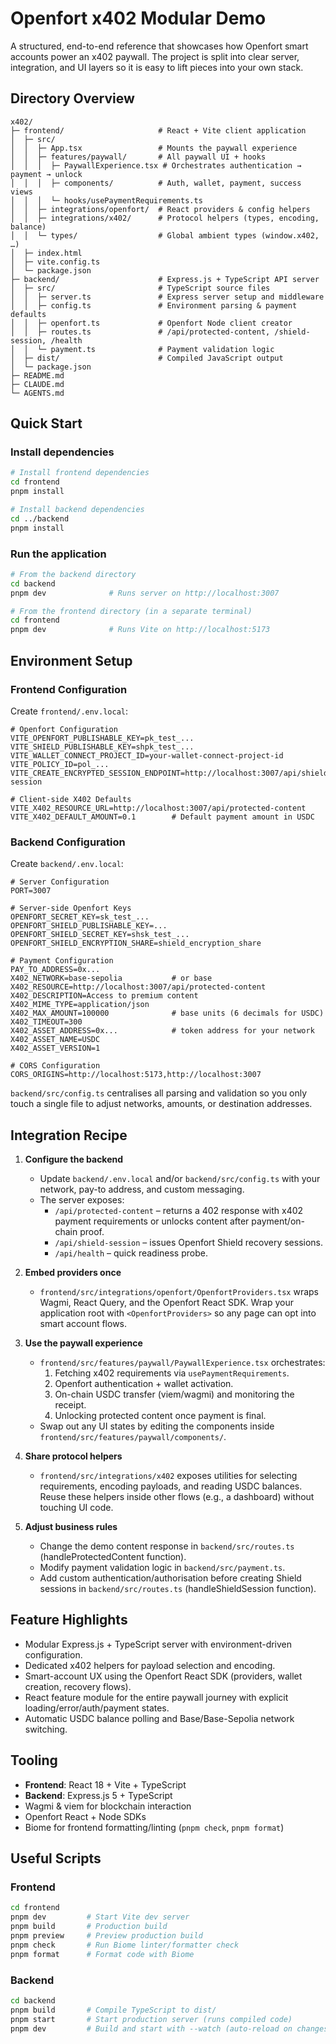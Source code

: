 # Openfort x402 Modular Demo

A structured, end-to-end reference that showcases how Openfort smart accounts power an x402 paywall. The project is split into clear server, integration, and UI layers so it is easy to lift pieces into your own stack.

## Directory Overview

```
x402/
├─ frontend/                     # React + Vite client application
│  ├─ src/
│  │  ├─ App.tsx                 # Mounts the paywall experience
│  │  ├─ features/paywall/       # All paywall UI + hooks
│  │  │  ├─ PaywallExperience.tsx # Orchestrates authentication → payment → unlock
│  │  │  ├─ components/          # Auth, wallet, payment, success views
│  │  │  └─ hooks/usePaymentRequirements.ts
│  │  ├─ integrations/openfort/  # React providers & config helpers
│  │  ├─ integrations/x402/      # Protocol helpers (types, encoding, balance)
│  │  └─ types/                  # Global ambient types (window.x402, …)
│  ├─ index.html
│  ├─ vite.config.ts
│  └─ package.json
├─ backend/                      # Express.js + TypeScript API server
│  ├─ src/                       # TypeScript source files
│  │  ├─ server.ts               # Express server setup and middleware
│  │  ├─ config.ts               # Environment parsing & payment defaults
│  │  ├─ openfort.ts             # Openfort Node client creator
│  │  ├─ routes.ts               # /api/protected-content, /shield-session, /health
│  │  └─ payment.ts              # Payment validation logic
│  ├─ dist/                      # Compiled JavaScript output
│  └─ package.json
├─ README.md
├─ CLAUDE.md
└─ AGENTS.md
```

## Quick Start

### Install dependencies

```bash
# Install frontend dependencies
cd frontend
pnpm install

# Install backend dependencies
cd ../backend
pnpm install
```

### Run the application

```bash
# From the backend directory
cd backend
pnpm dev              # Runs server on http://localhost:3007

# From the frontend directory (in a separate terminal)
cd frontend
pnpm dev              # Runs Vite on http://localhost:5173
```

## Environment Setup

### Frontend Configuration

Create `frontend/.env.local`:

```env
# Openfort Configuration
VITE_OPENFORT_PUBLISHABLE_KEY=pk_test_...
VITE_SHIELD_PUBLISHABLE_KEY=shpk_test_...
VITE_WALLET_CONNECT_PROJECT_ID=your-wallet-connect-project-id
VITE_POLICY_ID=pol_...
VITE_CREATE_ENCRYPTED_SESSION_ENDPOINT=http://localhost:3007/api/shield-session

# Client-side X402 Defaults
VITE_X402_RESOURCE_URL=http://localhost:3007/api/protected-content
VITE_X402_DEFAULT_AMOUNT=0.1        # Default payment amount in USDC
```

### Backend Configuration

Create `backend/.env.local`:

```env
# Server Configuration
PORT=3007

# Server-side Openfort Keys
OPENFORT_SECRET_KEY=sk_test_...
OPENFORT_SHIELD_PUBLISHABLE_KEY=...
OPENFORT_SHIELD_SECRET_KEY=shsk_test_...
OPENFORT_SHIELD_ENCRYPTION_SHARE=shield_encryption_share

# Payment Configuration
PAY_TO_ADDRESS=0x...
X402_NETWORK=base-sepolia           # or base
X402_RESOURCE=http://localhost:3007/api/protected-content
X402_DESCRIPTION=Access to premium content
X402_MIME_TYPE=application/json
X402_MAX_AMOUNT=100000              # base units (6 decimals for USDC)
X402_TIMEOUT=300
X402_ASSET_ADDRESS=0x...            # token address for your network
X402_ASSET_NAME=USDC
X402_ASSET_VERSION=1

# CORS Configuration
CORS_ORIGINS=http://localhost:5173,http://localhost:3007
```

`backend/src/config.ts` centralises all parsing and validation so you only touch a single file to adjust networks, amounts, or destination addresses.

## Integration Recipe

1. **Configure the backend**
   - Update `backend/.env.local` and/or `backend/src/config.ts` with your network, pay-to address, and custom messaging.
   - The server exposes:
     - `/api/protected-content` – returns a 402 response with x402 payment requirements or unlocks content after payment/on-chain proof.
     - `/api/shield-session` – issues Openfort Shield recovery sessions.
     - `/api/health` – quick readiness probe.

2. **Embed providers once**
   - `frontend/src/integrations/openfort/OpenfortProviders.tsx` wraps Wagmi, React Query, and the Openfort React SDK. Wrap your application root with `<OpenfortProviders>` so any page can opt into smart account flows.

3. **Use the paywall experience**
   - `frontend/src/features/paywall/PaywallExperience.tsx` orchestrates:
     1. Fetching x402 requirements via `usePaymentRequirements`.
     2. Openfort authentication + wallet activation.
     3. On-chain USDC transfer (viem/wagmi) and monitoring the receipt.
     4. Unlocking protected content once payment is final.
   - Swap out any UI states by editing the components inside `frontend/src/features/paywall/components/`.

4. **Share protocol helpers**
   - `frontend/src/integrations/x402` exposes utilities for selecting requirements, encoding payloads, and reading USDC balances. Reuse these helpers inside other flows (e.g., a dashboard) without touching UI code.

5. **Adjust business rules**
   - Change the demo content response in `backend/src/routes.ts` (handleProtectedContent function).
   - Modify payment validation logic in `backend/src/payment.ts`.
   - Add custom authentication/authorisation before creating Shield sessions in `backend/src/routes.ts` (handleShieldSession function).

## Feature Highlights

- Modular Express.js + TypeScript server with environment-driven configuration.
- Dedicated x402 helpers for payload selection and encoding.
- Smart-account UX using the Openfort React SDK (providers, wallet creation, recovery flows).
- React feature module for the entire paywall journey with explicit loading/error/auth/payment states.
- Automatic USDC balance polling and Base/Base-Sepolia network switching.

## Tooling

- **Frontend**: React 18 + Vite + TypeScript
- **Backend**: Express.js 5 + TypeScript
- Wagmi & viem for blockchain interaction
- Openfort React + Node SDKs
- Biome for frontend formatting/linting (`pnpm check`, `pnpm format`)

## Useful Scripts

### Frontend

```bash
cd frontend
pnpm dev         # Start Vite dev server
pnpm build       # Production build
pnpm preview     # Preview production build
pnpm check       # Run Biome linter/formatter check
pnpm format      # Format code with Biome
```

### Backend

```bash
cd backend
pnpm build       # Compile TypeScript to dist/
pnpm start       # Start production server (runs compiled code)
pnpm dev         # Build and start with --watch (auto-reload on changes)
```
